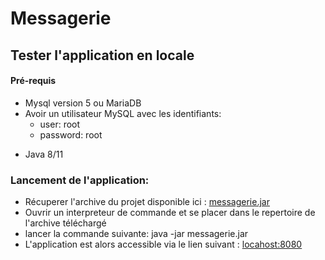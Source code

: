 # Messagerie
## Tester l'application en locale
#### Pré-requis
+  Mysql version 5  ou MariaDB
  + Avoir un utilisateur MySQL  avec les identifiants: 
    + user: root
    + password: root
- Java 8/11

### Lancement de l'application:
- Récuperer  l'archive du projet disponible ici : [messagerie.jar](https://github.com/diyeba1003/messagerie/messagerie.jar)
- Ouvrir un interpreteur de commande  et se placer dans le repertoire de l'archive téléchargé
- lancer la commande suivante: java -jar messagerie.jar
- L'application est alors accessible via le lien suivant : [locahost:8080](http://localhost:8080/messagerie/messages/home)
